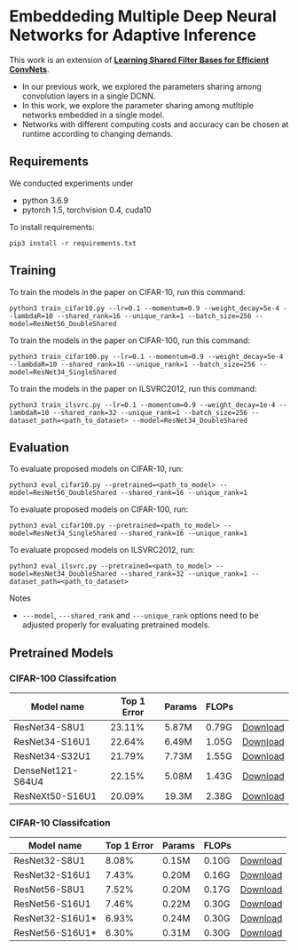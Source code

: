 # Embeddeding Multiple Deep Neural Networks for Adaptive Inference

This work is an extension of [**Learning Shared Filter Bases for Efficient ConvNets**](https://github.com/ssregibility/Net_RL2). 
- In our previous work, we explored the parameters sharing among convolution layers in a single DCNN. 
- In this work, we explore the parameter sharing among mutltiple networks embedded in a single model. 
- Networks with different computing costs and accuracy can be chosen at runtime according to changing demands. 

## Requirements

We conducted experiments under
- python 3.6.9
- pytorch 1.5, torchvision 0.4, cuda10

To install requirements:

```setup
pip3 install -r requirements.txt
```
## Training

To train the models in the paper on CIFAR-10, run this command:

```train
python3 train_cifar10.py --lr=0.1 --momentum=0.9 --weight_decay=5e-4 --lambdaR=10 --shared_rank=16 --unique_rank=1 --batch_size=256 --model=ResNet56_DoubleShared
```

To train the models in the paper on CIFAR-100, run this command:

```train
python3 train_cifar100.py --lr=0.1 --momentum=0.9 --weight_decay=5e-4 --lambdaR=10 --shared_rank=16 --unique_rank=1 --batch_size=256 --model=ResNet34_SingleShared
```

To train the models in the paper on ILSVRC2012, run this command:

```train
python3 train_ilsvrc.py --lr=0.1 --momentum=0.9 --weight_decay=1e-4 --lambdaR=10 --shared_rank=32 --unique_rank=1 --batch_size=256 --dataset_path=<path_to_dataset> --model=ResNet34_DoubleShared
```

## Evaluation

To evaluate proposed models on CIFAR-10, run:

```eval
python3 eval_cifar10.py --pretrained=<path_to_model> --model=ResNet56_DoubleShared --shared_rank=16 --unique_rank=1
```

To evaluate proposed models on CIFAR-100, run:

```eval
python3 eval_cifar100.py --pretrained=<path_to_model> --model=ResNet34_SingleShared --shared_rank=16 --unique_rank=1
```

To evaluate proposed models on ILSVRC2012, run:

```eval
python3 eval_ilsvrc.py --pretrained=<path_to_model> --model=ResNet34_DoubleShared --shared_rank=32 --unique_rank=1 --dataset_path=<path_to_dataset>
```

Notes
-  ```---model```, ```---shared_rank``` and ```---unique_rank``` options need to be adjusted properly for evaluating pretrained models.


## Pretrained Models
### CIFAR-100 Classifcation

| Model name         | Top 1 Error  | Params | FLOPs |  |
| ------------------ |---------------- | ------------ | ----- |----|
| ResNet34-S8U1      |     23.11%         |      5.87M     |  0.79G  | [Download](https://drive.google.com/file/d/13fPb-RoTwq5h7NqZ_vq5onNU7qfJuFhT/view?usp=sharing) |
| ResNet34-S16U1     |     22.64%         |      6.49M     |  1.05G  | [Download](https://drive.google.com/file/d/1-x4AvZu68ASVfz4lEmH90HXz8gEUvPjN/view?usp=sharing) |
| ResNet34-S32U1     |     21.79%         |      7.73M     |  1.55G  | [Download](https://drive.google.com/file/d/1O0IskfztEklykdFMrfNMVHGJTKJQD6Am/view?usp=sharing) |
| DenseNet121-S64U4  |     22.15%         |      5.08M     |  1.43G  | [Download](https://drive.google.com/file/d/13XyNHV9qRGyACKOnUY1dTf3p211yJgA5/view?usp=sharing) |
| ResNeXt50-S16U1    |     20.09%         |      19.3M     |  2.38G  | [Download](https://drive.google.com/file/d/1nLWETVMwZbGXQ8Ta6vtaYI5SuedUcMAm/view?usp=sharing) |


### CIFAR-10 Classifcation

| Model name         | Top 1 Error  | Params | FLOPs |   |
| ------------------ |---------------- | ------------ | ----- | ----- |
| ResNet32-S8U1      |     8.08%         |      0.15M     |  0.10G  | [Download](https://drive.google.com/file/d/1QmKmICZKk6h_FnctIr6LQrtFCCvWtcac/view?usp=sharing) |
| ResNet32-S16U1     |     7.43%         |      0.20M     |  0.16G  | [Download](https://drive.google.com/file/d/1cpCYf6iwN27RIDjmPxPSTXUW3htZ8-P5/view?usp=sharing) |
| ResNet56-S8U1      |     7.52%         |      0.20M     |  0.17G  | [Download](https://drive.google.com/file/d/1wUB3PnZ8lnSqXFTWGEk1eoLseSFQ2-Tj/view?usp=sharing) |
| ResNet56-S16U1     |     7.46%         |      0.22M     |  0.30G | [Download](https://drive.google.com/file/d/17rwH4_KNGX2nBgF0PBbBeKfve5IudZrY/view?usp=sharing) |
| ResNet32-S16U1\*    |     6.93%         |      0.24M     |  0.30G  | [Download](https://drive.google.com/file/d/1ZB5yZgMUhU9TGruZpInwX9UQo8kZXEHH/view?usp=sharing) |
| ResNet56-S16U1\*    |     6.30%         |      0.31M     |  0.30G  | [Download](https://drive.google.com/file/d/1zBQTvDYdbqnfdX3NA6mYy0lHvn68ANRl/view?usp=sharing) |


